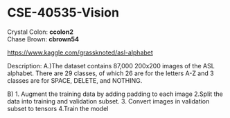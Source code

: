 # CSE-40535-Vision

Crystal Colon: **ccolon2**  
Chase Brown: **cbrown54**

https://www.kaggle.com/grassknoted/asl-alphabet

Description:
A.)The dataset contains 87,000 200x200 images of the ASL alphabet. There are 29 classes, of which 26 are for the letters A-Z and 3 classes are for SPACE, DELETE, and NOTHING.

B) 1. Augment the training data by adding padding to each image
   2.Split the data into training and validation subset.
   3. Convert images in validation subset to tensors
   4.Train the model
